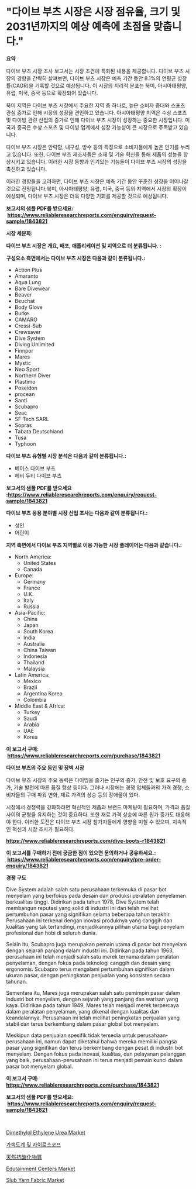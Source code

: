 <p><h1>"다이브 부츠 시장은 시장 점유율, 크기 및 2031년까지의 예상 예측에 초점을 맞춥니다."</h1></p><p><strong>요약</strong></p>
<p><p>다이브 부츠 시장 조사 보고서는 시장 조건에 특화된 내용을 제공합니다. 다이브 부츠 시장의 경향을 간략히 살펴보면, 다이브 부츠 시장은 예측 기간 동안 8.1%의 연평균 성장률(CAGR)을 기록할 것으로 예상됩니다. 이 시장의 지리적 분포는 북미, 아시아태평양, 유럽, 미국, 중국 등으로 확장되어 있습니다. </p><p>북미 지역은 다이브 부츠 시장에서 주요한 지역 중 하나로, 높은 소비자 증대와 스포츠 관심 증가로 인해 시장의 성장을 견인하고 있습니다. 아시아태평양 지역은 수상 스포츠 및 다이빙 관련 산업의 증가로 인해 다이브 부츠 시장이 성장하는 중요한 시장입니다. 미국과 중국은 수상 스포츠 및 다이빙 업계에서 성장 가능성이 큰 시장으로 주목받고 있습니다.</p><p>다이브 부츠 시장은 안락함, 내구성, 방수 등의 특징으로 소비자들에게 높은 인기를 누리고 있습니다. 또한, 다이브 부츠 제조사들은 소재 및 기술 혁신을 통해 제품의 성능을 향상시키고 있습니다. 이러한 시장 동향과 인기있는 기능들이 다이브 부츠 시장의 성장을 촉진하고 있습니다.</p><p>이러한 경향들을 고려하면, 다이브 부츠 시장은 예측 기간 동안 꾸준한 성장을 이어나갈 것으로 전망됩니다.북미, 아시아태평양, 유럽, 미국, 중국 등의 지역에서 시장의 확장이 예상되며, 다이브 부츠 시장은 더욱 다양한 기회를 제공할 것으로 예상됩니다.</p></p>
<p><strong>보고서의 샘플 PDF를 받으세요: &nbsp;<a href="https://www.reliableresearchreports.com/enquiry/request-sample/1843821">https://www.reliableresearchreports.com/enquiry/request-sample/1843821</a></strong></p>
<p><strong>시장 세분화:</strong></p>
<p><strong> 다이브 부츠 시장은 개요, 배포, 애플리케이션 및 지역으로 더 분류됩니다. :</strong></p>
<p><strong>구성요소 측면에서는 다이브 부츠 시장은 다음과 같이 분류됩니다.:</strong></p>
<p><ul><li>Action Plus</li><li>Amaranto</li><li>Aqua Lung</li><li>Bare Divewear</li><li>Beaver</li><li>Beuchat</li><li>Body Glove</li><li>Burke</li><li>CAMARO</li><li>Cressi-Sub</li><li>Crewsaver</li><li>Dive System</li><li>Diving Unlimited</li><li>Finnpor</li><li>Mares</li><li>Mystic</li><li>Neo Sport</li><li>Northern Diver</li><li>Plastimo</li><li>Poseidon</li><li>procean</li><li>Santi</li><li>Scubapro</li><li>Seac</li><li>SF Tech SARL</li><li>Sopras</li><li>Tabata Deutschland</li><li>Tusa</li><li>Typhoon</li></ul></p>
<p><strong> 다이브 부츠 유형별 시장 분석은 다음과 같이 분류됩니다.:</strong></p>
<p><ul><li>베이스 다이브 부츠</li><li>헤비 듀티 다이브 부츠</li></ul></p>
<p><strong>보고서의 샘플 PDF를 받으세요 :<a href="https://www.reliableresearchreports.com/enquiry/request-sample/1843821">https://www.reliableresearchreports.com/enquiry/request-sample/1843821</a></strong></p>
<p><strong> 다이브 부츠 응용 분야별 시장 산업 조사는 다음과 같이 분류됩니다.:</strong></p>
<p><ul><li>성인</li><li>어린이</li></ul></p>
<p><strong>지역 측면에서 다이브 부츠 지역별로 이용 가능한 시장 플레이어는 다음과 같습니다.:</strong></p>
<p><ul>
    <li>
        North America:
        <ul>
            <li>United States</li>
            <li>Canada</li>
        </ul>
    </li>
    <li>
        Europe:
        <ul>
            <li>Germany</li>
            <li>France</li>
            <li>U.K.</li>
            <li>Italy</li>
            <li>Russia</li>
        </ul>
    </li>
    <li>
        Asia-Pacific:
        <ul>
            <li>China</li>
            <li>Japan</li>
            <li>South Korea</li>
            <li>India</li>
            <li>Australia</li>
            <li>China Taiwan</li>
            <li>Indonesia</li>
            <li>Thailand</li>
            <li>Malaysia</li>
        </ul>
    </li>
    <li>
        Latin America:
        <ul>
            <li>Mexico</li>
            <li>Brazil</li>
            <li>Argentina Korea</li>
            <li>Colombia</li>
        </ul>
    </li>
    <li>
        Middle East & Africa:
        <ul>
            <li>Turkey</li>
            <li>Saudi</li>
            <li>Arabia</li>
            <li>UAE</li>
            <li>Korea</li>
        </ul>
    </li>
    </ul></p>
<p><strong>이 보고서 구매: &nbsp;<a href="https://www.reliableresearchreports.com/purchase/1843821">https://www.reliableresearchreports.com/purchase/1843821</a></strong></p>
<p><strong>다이브 부츠의 주요 동인 및 장벽 시장</strong></p>
<p><p>다이브 부츠 시장의 주요 동력은 다이빙을 즐기는 인구의 증가, 안전 및 보호 요구의 증가, 기술 발전에 따른 품질 향상 등이다. 그러나 시장에는 경쟁 업체들과의 가격 경쟁, 소비자들의 구매 파워 변화, 재료 가격의 상승 등의 장애물이 있다.</p><p>시장에서 경쟁력을 강화하려면 혁신적인 제품과 브랜드 마케팅이 필요하며, 가격과 품질 사이의 균형을 유지하는 것이 중요하다. 또한 재료 가격 상승에 따른 원가 증가도 대응해야 한다. 이러한 도전은 다이브 부츠 시장 참가자들에게 영향을 미칠 수 있으며, 지속적인 혁신과 시장 조사가 필요하다.</p></p>
<p><strong><a href="https://www.reliableresearchreports.com/dive-boots-r1843821">https://www.reliableresearchreports.com/dive-boots-r1843821</a></strong></p>
<p><strong>이 보고서를 구매하기 전에 궁금한 점이 있으면 문의하거나 공유하세요.: &nbsp;<a href="https://www.reliableresearchreports.com/enquiry/pre-order-enquiry/1843821">https://www.reliableresearchreports.com/enquiry/pre-order-enquiry/1843821</a></strong></p>
<p><strong>경쟁 구도</strong></p>
<p><p>Dive System adalah salah satu perusahaan terkemuka di pasar bot menyelam yang berfokus pada desain dan produksi peralatan penyelaman berkualitas tinggi. Didirikan pada tahun 1978, Dive System telah membangun reputasi yang solid di industri ini dan telah melihat pertumbuhan pasar yang signifikan selama beberapa tahun terakhir. Perusahaan ini terkenal dengan inovasi produknya yang canggih dan kualitas yang tak tertandingi, menjadikannya pilihan utama bagi penyelam profesional dan hobi di seluruh dunia.</p><p>Selain itu, Scubapro juga merupakan pemain utama di pasar bot menyelam dengan sejarah panjang dalam industri ini. Didirikan pada tahun 1963, perusahaan ini telah menjadi salah satu merek ternama dalam peralatan penyelaman, dengan fokus pada teknologi canggih dan desain yang ergonomis. Scubapro terus mengalami pertumbuhan signifikan dalam ukuran pasar, dengan peningkatan penjualan yang konsisten secara tahunan.</p><p>Sementara itu, Mares juga merupakan salah satu pemimpin pasar dalam industri bot menyelam, dengan sejarah yang panjang dan warisan yang kaya. Didirikan pada tahun 1949, Mares telah menjadi merek terpercaya dalam peralatan penyelaman, yang dikenal dengan kualitas dan keandalannya. Perusahaan ini telah melihat peningkatan penjualan yang stabil dan terus berkembang dalam pasar global bot menyelam.</p><p>Meskipun data penjualan spesifik tidak tersedia untuk perusahaan-perusahaan ini, namun dapat diketahui bahwa mereka memiliki pangsa pasar yang signifikan dan terus berkembang dengan pesat di industri bot menyelam. Dengan fokus pada inovasi, kualitas, dan pelayanan pelanggan yang baik, perusahaan-perusahaan ini terus menjadi pemain kunci dalam pasar bot menyelam global.</p></p>
<p><strong>이 보고서 구매: &nbsp; <a href="https://www.reliableresearchreports.com/purchase/1843821">https://www.reliableresearchreports.com/purchase/1843821</a></strong></p>
<p><strong>보고서의 샘플 PDF를 받으세요: &nbsp;<a href="https://www.reliableresearchreports.com/enquiry/request-sample/1843821">https://www.reliableresearchreports.com/enquiry/request-sample/1843821</a></strong><strong></strong></p>
<p>&nbsp;</p>
<p><p><a href="https://issuu.com/reportprime-2/docs/dimethylol-ethylene-urea-market-size-2030.pptx">Dimethylol Ethylene Urea Market</a></p><p><a href="https://github.com/vskv4779xr1/Market-Research-Report-List-1/blob/main/117792222546.md">가속도계 및 자이로스코프</a></p><p><a href="https://github.com/EmoryYundt1935/Market-Research-Report-List-1/blob/main/322993824522.md">天然抗酸化物質</a></p><p><a href="https://github.com/juancolorado15/Market-Research-Report-List-2/blob/main/edutainment-centers-market.md">Edutainment Centers Market</a></p><p><a href="https://issuu.com/reportprime-2/docs/slub-yarn-fabric-market-size-2030.pptx">Slub Yarn Fabric Market</a></p></p>